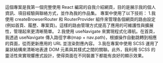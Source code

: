 這個專案是我第一個完整使用 React 編寫的自我介紹網頁，目的是展示我的個人資訊、項目經驗與聯絡方式，並作為我的作品集。
專案中使用了以下技術：
1.我使用 createBrowserRouter 和 RouterProvider 組件來管理各個網頁的路由設定(例如首頁、履歷、專案頁)。這樣的路由管理方式提高了應用的可維護性與擴展性，管理起來更清晰簡單。
2.我使用 useNavigate 來實現程式化導航。在首頁，我透過 useNavigate 傳入路徑字串(map + nav.path)，根據操作自動跳轉到相應的頁面，從而更新應用的 URL 並渲染對應內容。
3.我在專案中使用 SCSS 運用了巢狀結構來清晰地表達 DOM 元素與其樣式之間的關聯。此外，我利用 SCSS 的靈活性來實現響應式設計，使得頁面在不同裝置下都能有良好的顯示效果。
